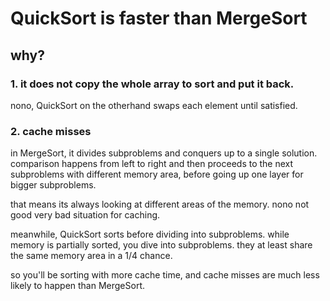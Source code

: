 # QuickSort is faster than MergeSort
## why?
### 1. it does not copy the whole array to sort and put it back.
nono, QuickSort on the otherhand swaps each element until satisfied.
### 2. cache misses
in MergeSort, it divides subproblems and conquers up to a single solution. comparison happens from left to right and then proceeds to the next subproblems with different memory area, before going up one layer for bigger subproblems.

that means its always looking at different areas of the memory. nono not good very bad situation for caching.

meanwhile, QuickSort sorts before dividing into subproblems. while memory is partially sorted, you dive into subproblems. they at least share the same memory area in a 1/4 chance.

so you'll be sorting with more cache time, and cache misses are much less likely to happen than MergeSort.
